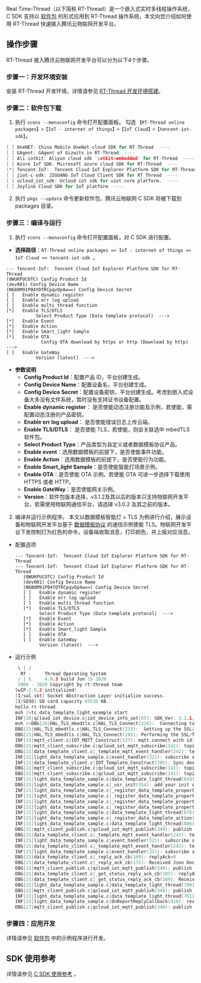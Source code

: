 
Real Time-Thread（以下简称 RT-Thread）是一个嵌入式实时多线程操作系统，C SDK 支持以 [软件包](https://github.com/tencentyun/tencent-cloud-iot-package-for-rtthread) 的形式应用到 RT-Thread 操作系统，本文向您介绍如何使用 RT-Thread 快速接入腾讯云物联网开发平台。

## 操作步骤

RT-Thread 接入腾讯云物联网开发平台可以分为以下4个步骤。

### 步骤一：开发环境安装

安装 RT-Thread 开发环境，详情请参见 [RT-Thread 开发环境搭建](https://www.rt-thread.org/document/site/application-note/setup/standard-project/an0017-standard-project/)。

### 步骤二：软件包下载

1. 执行 `scons --menuconfig` 命令打开配置面板。
勾选 `【RT-Thread online packages】>【IoT - internet of things】>【IoT Cloud】>【tencent-iot-sdk】`。
```c
[ ] OneNET: China Mobile OneNet cloud SDK for RT-Thread  ----                        
[ ] GAgent: GAgent of Gizwits in RT-Thread  ----                                     
[ ] Ali-iotkit: Aliyun cloud sdk 'iotkit-embedded' for RT-Thread  ----               
[ ] Azure IoT SDK: Microsoft azure cloud SDK for RT-Thread  ----                     
[*] Tencent-IoT:  Tencent Cloud IoT Explorer Platform SDK for RT-Thread  --->        
[ ] jiot-c-sdk: JIGUANG IoT Cloud Client SDK for RT_Thread  ----                     
[ ] ucloud_iot_sdk: Ucloud iot sdk for uiot-core platform.  ----                     
[ ] Joylink Cloud SDK for IoT platform  ----     
```
2. 执行 `pkgs --update` 命令更新软件包，腾讯云物联网 C SDK 将被下载到 packages 目录。


### 步骤三：编译与运行

1. 执行 `scons --menuconfig` 命令打开配置面板，对 C SDK 进行配置。
 - **选择路径**：`RT-Thread online packages => IoT - internet of things => IoT Cloud => tencent-iot-sdk `。
```plaintext
--- Tencent-IoT:  Tencent Cloud IoT Explorer Platform SDK for RT-Thread        
(0WUKPUCOTC) Config Product Id                                                 
(dev001) Config Device Name                                                    
(N6B8M91PB4YDTRCpqvOp4w==) Config Device Secret                                
[ ]   Enable dynamic register                                                  
[ ]   Enable err log upload                                                    
[ ]   Enable multi thread function                                             
[*]   Enable TLS/DTLS                                                          
           Select Product Type (Data template protocol)  --->                       
[*]   Enable Event                                                             
[*]   Enable Action                                                            
[*]   Enable Smart_light Sample                                                
[*]   Enable OTA                                                               
             Config OTA download by https or http (Download by http)  --->          
[ ]   Enable GateWay                                                           
		   Version (latest)  ---> 
```

 - **参数说明**
    - **Config Product Id**：配置产品 ID，平台创建生成。
    - **Config Device Name**：配置设备名，平台创建生成。
    - **Config Device Secret**：配置设备密钥，平台创建生成。考虑到嵌入式设备大多没有文件系统，暂时没有支持证书设备配置。
    - **Enable dynamic register**： 是否使能动态注册功能及示例，若使能，需配置动态注册的产品密钥。
    - **Enable err log upload**： 是否使能错误日志上传云端。
    - **Enable TLS/DTLS**： 是否使能 TLS，若使能，则会关联选中 mbedTLS 软件包。
    - **Select Product Type**：产品类型为自定义或者数据模板协议产品。
    - **Enable event**：选用数据模板的前提下，是否使能事件功能。
    - **Enable Action**：选用数据模板的前提下，是否使能行为功能。
    - **Enable Smart_light Sample**：是否使能智能灯场景示例。
    - **Enable OTA**：是否使能 OTA 示例。若使能 OTA 可进一步选择下载使用 HTTPS 或者 HTTP。
    - **Enable GateWay**：是否使能网关示例。
    - **Version**：软件包版本选择，v3.1.2及其以后的版本只支持物联网开发平台，若需使用物联网通信平台，请选择 v3.0.2 及其之前的版本。
2. 编译并运行示例程序。
本文以数据模板智能灯 + TLS 为例进行介绍，展示设备和物联网开发平台基于 [数据模板协议](https://cloud.tencent.com/document/product/1081/34916) 的通信示例使能 TLS。物联网开发平台下发控制灯为红色的命令，设备端收取消息，打印颜色，并上报对应消息。
 - 配置选项
     ```plaintext
     --- Tencent-IoT:  Tencent Cloud IoT Explorer Platform SDK for RT-Thread     
     --- Tencent-IoT:  Tencent Cloud IoT Explorer Platform SDK for RT-Thread               
        (0WUKPUCOTC) Config Product Id                                                     
        (dev001) Config Device Name                                                        
        (N6B8M91PB4YDTRCpqvOp4w==) Config Device Secret                                    
        [ ]   Enable dynamic register                                                      
        [ ]   Enable err log upload                                                        
        [ ]   Enable multi thread function                                                 
        [*]   Enable TLS/DTLS                                                              
              Select Product Type (Data template protocol)  --->                           
        [*]   Enable Event                                                                 
        [*]   Enable Action                                                                
        [*]   Enable Smart_light Sample                                                    
        [ ]   Enable OTA                                                                   
        [ ]   Enable GateWay                                                               
              Version (latest)  --->   
     ```
 - 运行示例
     ```c
      \ | /
     - RT -     Thread Operating System
      / | \     4.0.3 build Jun 15 2020
      2006 - 2020 Copyright by rt-thread team
     lwIP-2.0.2 initialized!
     [I/sal.skt] Socket Abstraction Layer initialize success.
     [I/SDIO] SD card capacity 65536 KB.
     hello rt-thread
     msh />tc_data_template_light_example start
     INF|20|qcloud_iot_device.c|iot_device_info_set(65): SDK_Ver: 3.1.1, Product_ID: 0WUKPUCOTC, Device_Name: dev001
     msh />DBG|20|HAL_TLS_mbedtls.c|HAL_TLS_Connect(228):  Connecting to /0WUKPUCOTC.iotcloud.tencentdevices.com/8883...
     DBG|21|HAL_TLS_mbedtls.c|HAL_TLS_Connect(233):  Setting up the SSL/TLS structure...
     DBG|21|HAL_TLS_mbedtls.c|HAL_TLS_Connect(285): Performing the SSL/TLS handshake...
     INF|21|mqtt_client.c|IOT_MQTT_Construct(127): mqtt connect with id: qPU1e success
     DBG|21|mqtt_client_subscribe.c|qcloud_iot_mqtt_subscribe(141): topicName=$thing/down/property/0WUKPUCOTC/dev001|packet_id=64736
     DBG|21|data_template_client.c|_template_mqtt_event_handler(242): template subscribe success, packet-id=64736
     INF|21|light_data_template_sample.c|event_handler(321): subscribe success, packet-id=64736
     INF|21|data_template_client.c|IOT_Template_Construct(785): Sync device data successfully
     DBG|21|mqtt_client_subscribe.c|qcloud_iot_mqtt_subscribe(141): topicName=$thing/down/event/0WUKPUCOTC/dev001|packet_id=64737
     DBG|21|mqtt_client_subscribe.c|qcloud_iot_mqtt_subscribe(141): topicName=$thing/down/action/0WUKPUCOTC/dev001|packet_id=64738
     INF|21|light_data_template_sample.c|data_template_light_thread(650): Cloud Device Construct Success
     DBG|21|light_data_template_sample.c|_usr_init(354): add your init code here
     INF|21|light_data_template_sample.c|_register_data_template_property(432): data template property=power_switch registered.
     INF|21|light_data_template_sample.c|_register_data_template_property(432): data template property=color registered.
     INF|21|light_data_template_sample.c|_register_data_template_property(432): data template property=brightness registered.
     INF|21|light_data_template_sample.c|_register_data_template_property(432): data template property=name registered.
     INF|21|light_data_template_sample.c|data_template_light_thread(676): Register data template propertys Success
     INF|21|light_data_template_sample.c|_register_data_template_action(294): data template action=blink registered.
     INF|21|light_data_template_sample.c|data_template_light_thread(686): Register data template actions Success
     DBG|21|mqtt_client_publish.c|qcloud_iot_mqtt_publish(340): publish packetID=0|topicName=$thing/up/property/0WUKPUCOTC/dev001|payload={"method":"report_info", "clientToken":"0WUKPUCOTC-0", "params":{"module_hardinfo":"ESP8266","module_softinfo":"V1.0","fw_ver":"3.1.1","imei":"11-22-33-44","lat":"22.546015","lon":"113.941125", "device_label":{"append_info":"your self define info"}}}
     DBG|21|data_template_client.c|_template_mqtt_event_handler(242): template subscribe success, packet-id=64737
     INF|21|light_data_template_sample.c|event_handler(321): subscribe success, packet-id=64737
     DBG|21|data_template_client.c|_template_mqtt_event_handler(242): template subscribe success, packet-id=64738
     INF|21|light_data_template_sample.c|event_handler(321): subscribe success, packet-id=64738
     DBG|21|data_template_client.c|_reply_ack_cb(169): replyAck=0
     DBG|21|data_template_client.c|_reply_ack_cb(172): Received Json Document={"method":"report_info_reply","clientToken":"0WUKPUCOTC-0","code":0,"status":"success"}
     DBG|21|mqtt_client_publish.c|qcloud_iot_mqtt_publish(340): publish packetID=0|topicName=$thing/up/property/0WUKPUCOTC/dev001|payload={"method":"get_status", "clientToken":"0WUKPUCOTC-1"}
     DBG|21|data_template_client.c|_get_status_reply_ack_cb(185): replyAck=0
     DBG|21|data_template_client.c|_get_status_reply_ack_cb(189): Received Json Document={"method":"get_status_reply","clientToken":"0WUKPUCOTC-1","code":0,"status":"success","data":{"reported":{"power_switch":0,"color":0,"brightness":0,"name":"dev001"}}}
     DBG|21|light_data_template_sample.c|data_template_light_thread(709): Get data status success
     DBG|22|mqtt_client_publish.c|qcloud_iot_mqtt_publish(340): publish packetID=0|topicName=$thing/up/property/0WUKPUCOTC/dev001|payload={"method":"report", "clientToken":"0WUKPUCOTC-2", "params":{"power_switch":0,"color":0,"brightness":0,"name":"dev001"}}
     INF|22|light_data_template_sample.c|data_template_light_thread(761): data template reporte success
     INF|23|light_data_template_sample.c|OnReportReplyCallback(416): recv report_reply(ack=0): {"method":"report_reply","clientToken":"0WUKPUCOTC-2","code":0,"status":"success"}
     DBG|27|mqtt_client_publish.c|qcloud_iot_mqtt_publish(340): publish packetID=0|topicName=$thing/up/property/0WUKPUCOTC/dev001|payload={"method":"report", "clientToken":"0WUKPUCOTC-3", "params":{"power_switch":0,"color":0,"brightness":0,"name":"dev001"}}
     ```

### 步骤四：应用开发

  详情请参见 [软件包](https://github.com/tencentyun/tencent-cloud-iot-package-for-rtthread) 中的示例程序进行开发。

## SDK 使用参考
详情请参见 [C SDK 使用参考](https://cloud.tencent.com/document/product/1081/48377) 。
